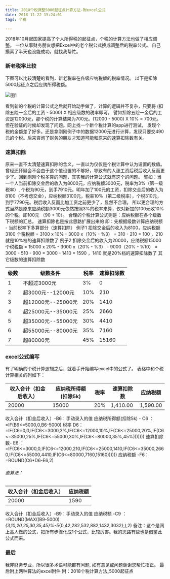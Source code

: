 ```yaml
---
title: 2018个税调整5000起征点计算方法-附excel公式
date: 2018-11-22 15:24:01
tags: 个税

---
```

2018年10月起国家提高了个人所得税的起征点，个税的计算方法也做了相应调整。 一位从事财务朋友想把Excel中的老个税公式换成调整后的税率公式。 自己摸索了半天也没能成功，就找我帮忙。

### 新老税率比较
下图可以比较清楚的看到，新老税率在各级应纳税额的税率情况。
以下是扣除5000起征点之后应纳所得税额。

![图1](./a.png)

看到新的个税的计算公式之后就开始动手做了，计算的逻辑并不复杂，只要将 (扣除五险一金后的工资 - 5000)  X 相应级数的税率即可。
譬如扣除五险一金后的工资是12000元，那个税的计算结果为700元。(12000 - 5000) X 10% = 700元。
但在验证的时候却发现了问题。网上找一个新个税计算的app进行测试， 发现个税的金额差了好多。还是拿刚刚例子中的数据12000元进行计算，发现只要交490元的个税。后来咨询了财务的朋友才知道可能和原来的速算扣除数有关。

### 速算扣除
原来一直不太清楚速算扣除的含义，一直以为仅仅是个税计算中认为设置的数值。曾经还怀疑会不会由于这个值设置的不够好，导致有的人涨工资后税后收入反而更少了。回到刚刚个税多算的问题，其实我的计算公式就有这个的问题。
譬如：当一个人当前扣除交金后的收入为8000元，应纳税额3000元，税率为3%（第一级税率）, 个税为90元，到手7910元。明年加了100元的工资，扣除交金后的收入为8100（不考虑交金），应纳税额3100元，税率10%（第二级税率），个税310元，到手7790元。税后收入反而比加工资之前更少了，显然不合理。
所以更合理的方式当然是原来应纳税额3000元依然按照3%的税率来算，仅对新加的100元收10%的个税。即100元 （90 + 10）。
合理的个税计算公式则是：应纳税额在各个级数下税额的汇总。
速算扣除也是按此思路扩展出来的
即：先根据级数计算应纳税额  - 当前税率下多算部分（速算扣除）
例子1  扣除交金后的收入为8100，应纳税额3100
个税税额 
=  3100 x 10% - 3000 x（10% - %3）
=  310 - 210 
= 100  ，210就是10%档的速算扣除数了
例子2  扣除交金后的收入为20000，应纳税额15000
个税税额 
=  15000 x 20% - 3000 x（20% - %3） - 9000（20% - %10）
 =  3000 - 510 - 900 
=  3000 - 1410
=  1590  ，1410 就是20%档的速算扣除数了
其它级数的速算扣除数

|级数	|级数条件	|税率	|速算扣除数|
| ------	| ------	| ------ | ------ |
| 1	|不超过3000元|	3%|	0|
| 2	| 超3000元--12000元| 10%|	210|
| 3	|超12000元--25000元| 20%|	1410|
| 4	|超25000元--35000元| 25%|	2660|
| 5	|超35000元--55000元| 30%|	4410|
| 6	|超55000元--80000元| 35%|	7160|
| 7	|超80000元 | 45%|	15160|

### excel公式编写
有了明确的个税计算逻辑之后，就着手开始编写excel中的公式了。
表格中和个税计算相关的列如下：

| 收入合计（扣金后收入）   |应纳税所得额(扣除5k)  |税率	|速算扣除数|应纳税额 |
| ------	| ------	| ------ | ------ |------ |  
| 20000 |15000| 20%| 1,410.00|1,590.00|

收入合计（扣金后收入）-B6：手动录入的值
应纳税所得额(扣除5k) - C6 ：=IF(B6<=5000,0,B6-5000)
税率 D6：=IF(C6=0,0,IF(C6<=3000,3%,IF(C6<=12000,10%,IF(C6<=25000,20%,IF(C6<=35000,25%,IF(C6<=55000,30%,IF(C6<=80000,35%,45%)))))))
速算扣除数- E6 ：=IF(C6<=3000,0,IF(C6<=12000,210,IF(C6<=25000,1410,IF(C6<=35000,2660,IF(C6<=55000,4410,IF(C6<=80000,7160,15160))))))
应纳税额 -F6：=ROUND(C6*D6-E6,2)

###### 直算法：

|  收入合计（扣金后收入）   |应纳税额|
| ------	| ------	|  
| 20000 |1590|

收入合计（扣金后收入）-B9：手动录入的值
应纳税额 -C9 ：=ROUND(MAX((B9-5000)*{3,10,20,25,30,35,45}%-5*{0,42,282,532,882,1432,3032},),2)
备注：这个是网上高人做的公式，把所有步骤化成1个公式，比较厉害。我的思路有些也是借鉴此公式而来。

### 最后
我非财务专业，所以很多术语可能都有问题, 如有意见或问题谢谢您帮忙指正。
最后附上两种算法的excel附件
附：2018个税计算方法_5000起征点